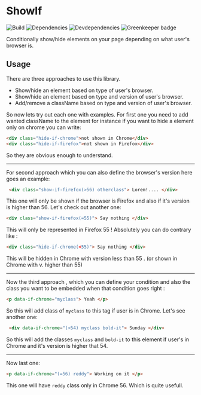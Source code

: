 

# ShowIf
![Build](https://img.shields.io/travis/hosein2398/showIf.svg) ![Dependencies](https://img.shields.io/david/hosein2398/showIf.svg) ![Devdependencies](https://img.shields.io/david/dev/hosein2398/showIf.svg)  ![Greenkeeper badge](https://badges.greenkeeper.io/hosein2398/showIf.svg)

Conditionally show/hide elements on your page depending on what user's browser is.

## Usage	
There are three approaches to use this library.
- Show/hide an element based on type of user's browser.
- Show/hide an element based on type and version of user's browser.
- Add/remove a className based on type and version of user's browser.


So now lets try out each one with examples. 
For first one you need to add wanted className to the element for instance if you want to hide a element only on chrome you can write:
```html
<div class="hide-if-chrome">not shown in Chrome</div>
<div class="hide-if-firefox">not shown in Firefox</div>
```
So they are obvious enough to understand.

---

For second approach which you can also define the browser's version here goes an example:
```html
 <div class="show-if-firefox(>56) otherclass"> Lorem!.... </div>
```
This one will only be shown if the browser is Firefox and also if it's version is higher than 56.
Let's check out another one:
```html
<div class="show-if-firefox(=55)"> Say nothing </div>
```
This will only be represented in Firefox 55 !
Absolutely you can do contrary like :
```html
<div class="hide-if-chrome(<55)"> Say nothing </div>
```
This will be hidden in Chrome with version less than 55 . (or shown in Chrome with v. higher than 55)

---

Now the third approach , which you can define your condition and also the class  you want to be embedded when that condition goes right : 
```html
<p data-if-chrome="myclass"> Yeah </p>
```
So this will add class of `myclass` to this tag if user is in Chrome. Let's see another one:
```html
 <div data-if-chrome="(>54) myclass bold-it"> Sunday </div>
```
So this will add the classes `myclass` and `bold-it` to this element if user's in Chrome and it's version is higher that 54.

---

Now last one:

```html
<p data-if-chrome="(=56) reddy"> Working on it </p>
```
This one will have `reddy` class only in Chrome 56. Which is quite usefull.
